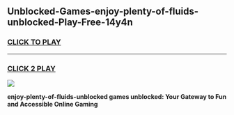 
## Unblocked-Games-enjoy-plenty-of-fluids-unblocked-Play-Free-14y4n
<h3>
<a href="https://premium76.site?title=enjoy-plenty-of-fluids-unblocked&ref=12A">CLICK TO PLAY</a></h3>
<hr>

<h3>
<a href="https://premium76.site?title=enjoy-plenty-of-fluids-unblocked&ref=12A">CLICK 2 PLAY</a>
  
</h3>

<a href="https://premium76.site?title=enjoy-plenty-of-fluids-unblocked&ref=12A"><img src="https://clearcache.store/games.png"></a>


**enjoy-plenty-of-fluids-unblocked games unblocked: Your Gateway to Fun and Accessible Online Gaming**
